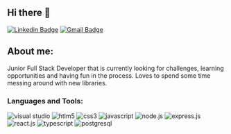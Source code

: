 ## Hi there 👋
[![Linkedin Badge](https://img.shields.io/badge/-LinkedIn-blue?style=flat&logo=Linkedin&logoColor=white&link=https://www.linkedin.com/in/rebeccamanzi/)](https://www.linkedin.com/in/gabriel-lutz/)
[![Gmail Badge](https://img.shields.io/badge/-Gmail-c14438?style=flat&logo=Gmail&logoColor=white&link=mailto:gabriel.p.lutz@gmail.com)](mailto:gabriel.p.lutz@gmail.com)

## About me:
Junior Full Stack Developer that is currently looking for challenges, learning opportunities and having fun in the process. Loves to spend some time messing around with new libraries.


### Languages and Tools:
![visual studio](https://img.shields.io/badge/Visual_Studio_Code-0078D4?style=for-the-badge&logo=visual%20studio%20code&logoColor=white)
![htlm5](https://img.shields.io/badge/HTML5-E34F26?style=for-the-badge&logo=html5&logoColor=white)
![css3](https://img.shields.io/badge/CSS3-1572B6?style=for-the-badge&logo=css3&logoColor=white)
![javascript](https://img.shields.io/badge/JavaScript-323330?style=for-the-badge&logo=javascript&logoColor=F7DF1E)
![node.js](https://img.shields.io/badge/Node.js-339933?style=for-the-badge&logo=nodedotjs&logoColor=white)
![express.js](https://img.shields.io/badge/Express.js-000000?style=for-the-badge&logo=express&logoColor=white)
![react.js](https://img.shields.io/badge/React-20232A?style=for-the-badge&logo=react&logoColor=61DAFB)
![typescript](https://img.shields.io/badge/TypeScript-007ACC?style=for-the-badge&logo=typescript&logoColor=white)
![postgresql](https://img.shields.io/badge/PostgreSQL-316192?style=for-the-badge&logo=postgresql&logoColor=white)


<!--

- 🌱 I’m currently learning ...
- ⚡ Fun fact: ...
-->
